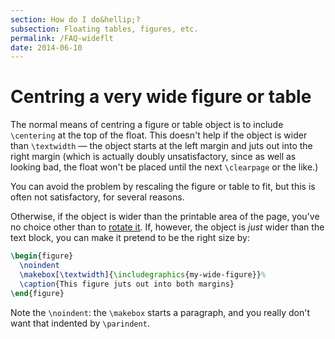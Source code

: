 ```yaml
---
section: How do I do&hellip;?
subsection: Floating tables, figures, etc.
permalink: /FAQ-wideflt
date: 2014-06-10
---
```


# Centring a very wide figure or table

The normal means of centring a figure or table object is to include
`\centering` at the top of the float.  This doesn't help if the
object is wider than `\textwidth`&nbsp;&mdash; the object starts at the left
margin and juts out into the right margin (which is actually doubly
unsatisfactory, since as well as looking bad, the float won't be
placed until the next `\clearpage` or the like.)

You can avoid the problem by rescaling the figure or table to fit, but
this is often not satisfactory, for several reasons.

Otherwise, if the object is wider than the printable area of the page,
you've no choice other than to [rotate it](FAQ-landscape.md).  If,
however, the object is _just_ wider than the text block, you can
make it pretend to be the right size by:
```latex
\begin{figure}
  \noindent
  \makebox[\textwidth]{\includegraphics{my-wide-figure}}%
  \caption{This figure juts out into both margins}
\end{figure}
```
Note the `\noindent`: the `\makebox` starts a paragraph, and you
really don't want that indented by `\parindent`.

